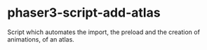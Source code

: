 # phaser3-script-add-atlas
Script which automates the import, the preload and the creation of animations, of an atlas. 
